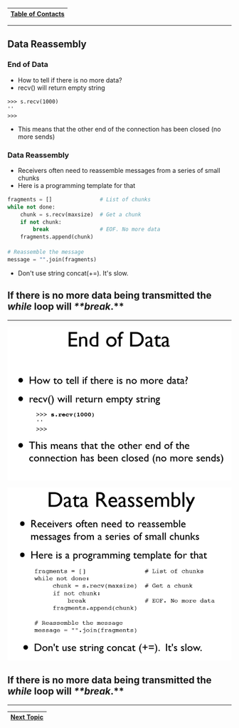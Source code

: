 |[Table of Contacts](/00-Table-of-Contents.md)|
|---|

---

## Data Reassembly

### End of Data

* How to tell if there is no more data?
* recv() will return empty string
```
>>> s.recv(1000)
''
>>>
```
* This means that the other end of the connection has been closed (no more sends)

### Data Reassembly

* Receivers often need to reassemble messages from a series of small chunks
* Here is a programming template for that
```python
fragments = []               # List of chunks
while not done:
    chunk = s.recv(maxsize)  # Get a chunk
    if not chunk:
        break                # EOF. No more data
    fragments.append(chunk)
    
# Reassemble the message
message = "".join(fragments)
```
* Don't use string concat(+=). It's slow.

## If there is no more data being transmitted the _**while**_ loop will _**break_.**

---

![](/assets/chunk1.PNG)

![](/assets/chunk.PNG)

## If there is no more data being transmitted the _**while**_ loop will _**break_.**

---

|[Next Topic](/03-intro-to-sockets/review.md)|
|---|
